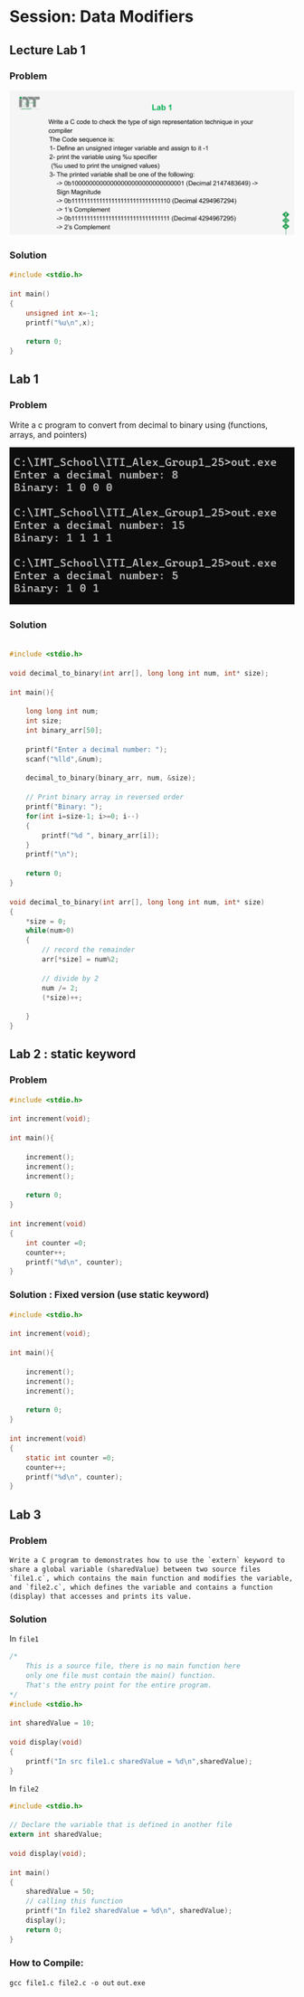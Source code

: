 # Session: Data Modifiers
## Lecture Lab 1
### Problem

<img src="../../assets/s5_lab2.png">

### Solution
```c
#include <stdio.h>

int main()
{
	unsigned int x=-1;
	printf("%u\n",x);
	
	return 0;
}

```

## Lab 1
### Problem
Write a c program to convert from decimal to binary using (functions, arrays, and pointers) 

<img src="../../assets/s5_lab1.png">

### Solution
```c

#include <stdio.h>

void decimal_to_binary(int arr[], long long int num, int* size);

int main(){
	
	long long int num;
	int	size;
	int binary_arr[50];
	
	printf("Enter a decimal number: ");
	scanf("%lld",&num);
	
	decimal_to_binary(binary_arr, num, &size);
	
	// Print binary array in reversed order
	printf("Binary: ");
	for(int i=size-1; i>=0; i--)
	{
		printf("%d ", binary_arr[i]);
	}
	printf("\n");

    return 0;
}

void decimal_to_binary(int arr[], long long int num, int* size)
{
	*size = 0;
	while(num>0)
	{
		// record the remainder
		arr[*size] = num%2;
		
		// divide by 2
		num /= 2;
		(*size)++;
		
	}
}
```
## Lab 2 : static keyword
### Problem
```c
#include <stdio.h>

int increment(void);

int main(){
	
	increment();
	increment();
	increment();
	
    return 0;
}

int increment(void)
{
	int counter =0;
	counter++;
	printf("%d\n", counter);
}

```

### Solution : Fixed version (use static keyword)
```c
#include <stdio.h>

int increment(void);

int main(){
	
	increment();
	increment();
	increment();
	
    return 0;
}

int increment(void)
{
	static int counter =0;
	counter++;
	printf("%d\n", counter);
}

```


## Lab 3
### Problem
```
Write a C program to demonstrates how to use the `extern` keyword to share a global variable (sharedValue) between two source files `file1.c`, which contains the main function and modifies the variable, and `file2.c`, which defines the variable and contains a function (display) that accesses and prints its value.
```

### Solution 
In `file1`

```c
/*  
	This is a source file, there is no main function here
	only one file must contain the main() function. 
	That's the entry point for the entire program.
*/
#include <stdio.h>

int sharedValue = 10;

void display(void)
{
	printf("In src file1.c sharedValue = %d\n",sharedValue);
} 

```
In `file2`

```c
#include <stdio.h>

// Declare the variable that is defined in another file
extern int sharedValue;

void display(void);

int main()
{
	sharedValue = 50;
	// calling this function
	printf("In file2 sharedValue = %d\n", sharedValue);
	display();
	return 0;
}
```
### How to Compile:
`gcc file1.c file2.c -o out`
`out.exe`
